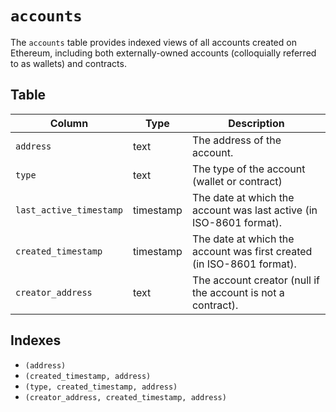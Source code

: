 # `accounts`

The `accounts` table provides indexed views of all accounts created on Ethereum, including both externally-owned accounts (colloquially referred to as wallets) and contracts.

## Table
Column | Type | Description
-------|------|-------------
`address` | text | The address of the account.
`type` | text | The type of the account (wallet or contract)
`last_active_timestamp` | timestamp | The date at which the account was last active (in ISO-8601 format).
`created_timestamp` | timestamp | The date at which the account was first created (in ISO-8601 format).
`creator_address` | text | The account creator (null if the account is not a contract).


## Indexes

- `(address)`
- `(created_timestamp, address)`
- `(type, created_timestamp, address)`
- `(creator_address, created_timestamp, address)`

